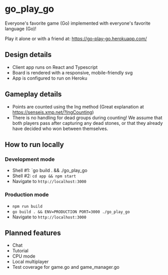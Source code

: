 # go_play_go

Everyone's favorite game (Go) implemented with everyone's favorite language (Go)!

Play it alone or with a friend at: https://go-play-go.herokuapp.com/

## Design details

- Client app runs on React and Typescript
- Board is rendered with a responsive, mobile-friendly svg
- App is configured to run on Heroku

## Gameplay details

- Points are counted using the Ing method (Great explanation at https://senseis.xmp.net/?IngCounting)
- There is no handling for dead groups during counting! We assume that both players pass after capturing any dead stones, or that they already have decided who won between themselves.

## How to run locally

### Development mode

- Shell #1: `go build . && ./go_play_go
- Shell #2: `cd app && npm start`
- Navigate to `http://localhost:3000`

### Production mode

- `npm run build`
- `go build . && ENV=PRODUCTION PORT=3000 ./go_play_go`
- Navigate to `http://localhost:3000`

## Planned features

- Chat
- Tutorial
- CPU mode
- Local multiplayer
- Test coverage for game.go and game_manager.go
